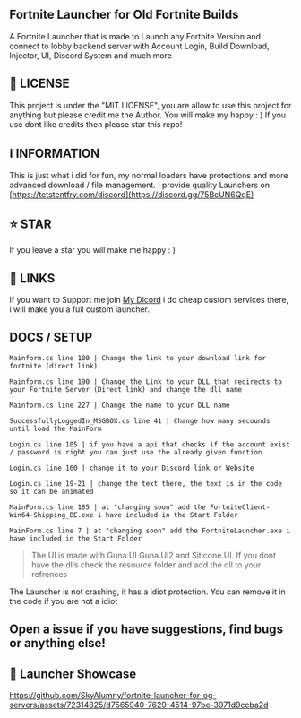 ## Fortnite Launcher for Old Fortnite Builds
A Fortnite Launcher that is made to Launch any Fortnite Version and connect to lobby backend server with Account Login, Build Download, Injector, UI, Discord System and much more 

## 📄 LICENSE
This project is under the "MIT LICENSE", you are allow to use this project for anything but please credit me the Author. You will make my happy : ) If you use dont like credits then please star this repo!

## ℹ️ INFORMATION
This is just what i did for fun,
my normal loaders have protections and more advanced download / file management.
I provide quality Launchers on [https://tetstentfry.com/discord](https://discord.gg/75BcUN6QqE)

## ⭐️ STAR

If you leave a star you will make me happy : )

## 🔗 LINKS

If you want to Support me join [My Dicord](https://discord.gg/75BcUN6QqE) i do cheap custom services there, i will make you a full custom launcher.

## DOCS / SETUP
```
Mainform.cs line 100 | Change the link to your download link for fortnite (direct link)

Mainform.cs line 190 | Change the Link to your DLL that redirects to your Fortnite Server (Direct link) and change the dll name

Mainform.cs line 227 | Change the name to your DLL name

SuccessfullyLoggedIn_MSGBOX.cs line 41 | Change how many secounds until load the MainForm

Login.cs line 105 | if you have a api that checks if the account exist / password is right you can just use the already given function

Login.cs line 160 | change it to your Discord link or Website

Login.cs line 19-21 | change the text there, the text is in the code so it can be animated

MainForm.cs line 185 | at "changing soon" add the FortniteClient-Win64-Shipping_BE.exe i have included in the Start Folder

MainForm.cs line 7 | at "changing soon" add the FortniteLauncher.exe i have included in the Start Folder
```
> The UI is made with Guna.UI Guna.UI2 and Siticone.UI. If you dont have the dlls check the resource folder and add the dll to your refrences

The Launcher is not crashing, it has a idiot protection. You can remove it in the code if you are not a idiot 

## Open a issue if you have suggestions, find bugs or anything else!

## 🎥 Launcher Showcase

https://github.com/SkyAlumny/fortnite-launcher-for-og-servers/assets/72314825/d7565940-7629-4514-97be-3971d9ccba2d

